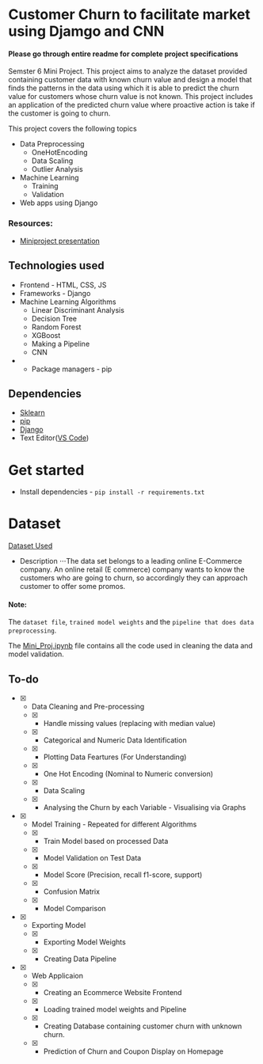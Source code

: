 # Customer Churn to facilitate market using Djamgo and CNN

#### Please go through entire readme for complete project specifications

Semster 6 Mini Project. This project aims to analyze the dataset provided containing customer data with known churn value and design a model that finds the patterns in the data using which it is able to predict the churn value for customers whose churn value is not known. This project includes an application of the predicted churn value where proactive action is take if the customer is going to churn.

This project covers the following topics

- Data Preprocessing
    * OneHotEncoding
    * Data Scaling
    * Outlier Analysis
- Machine Learning
    * Training
    * Validation
- Web apps using Django

### Resources:

-   [Miniproject presentation](https://drive.google.com/file/d/1SjQvsUjmBcz_5ujsWxm_hQYTdi5V16QU/view?usp=sharing)

## Technologies used

- Frontend - HTML, CSS, JS
- Frameworks - Django
- Machine Learning Algorithms
    * Linear Discriminant Analysis
    * Decision Tree
    * Random Forest
    * XGBoost
    * Making a Pipeline
    * CNN
-   * Package managers - pip

## Dependencies

-   [Sklearn](https://scikit-learn.org/stable/)
-   [pip](https://pip.pypa.io/en/stable/)
-   [Django](https://www.djangoproject.com/)
-   Text Editor([VS Code](https://code.visualstudio.com/))

# Get started

-   Install dependencies - `pip install -r requirements.txt`

# Dataset

[Dataset Used](https://www.kaggle.com/ankitverma2010/ecommerce-customer-churn-analysis-and-prediction)

-   Description
    ⋅⋅⋅The data set belongs to a leading online E-Commerce company. An online retail (E commerce) company wants to know the customers who are going to churn, so accordingly they can approach customer to offer some promos.

#### Note:

The `dataset file`, `trained model weights` and the `pipeline that does data preprocessing`.

The [Mini_Proj.ipynb](https://github.com/ansel2000/Customer-Churn-Prediction/blob/main/Mini_Proj.ipynb) file contains all the code used in cleaning the data and model validation.

## To-do

- [x] -   Data Cleaning and Pre-processing
    - [x] - Handle missing values (replacing with median value)
    - [x] - Categorical and Numeric Data Identification
    - [x] - Plotting Data Feartures (For Understanding)
    - [x] - One Hot Encoding (Nominal to Numeric conversion)
    - [x] - Data Scaling
    - [x] - Analysing the Churn by each Variable - Visualising via Graphs
- [x] -   Model Training - Repeated for different Algorithms
    - [x] - Train Model based on processed Data
    - [x] - Model Validation on Test Data
    - [x] - Model Score (Precision, recall f1-score, support)
    - [x] - Confusion Matrix
    - [x] - Model Comparison
- [x] -   Exporting Model
    - [x] - Exporting Model Weights
    - [x] - Creating Data Pipeline
- [x] -   Web Applicaion
    - [x] - Creating an Ecommerce Website Frontend
    - [x] - Loading trained model weights and Pipeline
    - [x] - Creating Database containing customer churn with unknown churn.
    - [x] - Prediction of Churn and Coupon Display on Homepage

